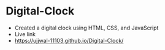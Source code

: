 # Digital-Clock
- Created a digital clock using HTML, CSS, and JavaScript
- Live link
- https://ujjwal-11103.github.io/Digital-Clock/
